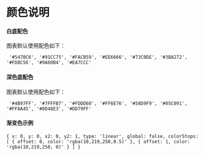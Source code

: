# 颜色说明

#### 白底配色
图表默认使用配色如下：

	 '#5470C6', '#91CC75', '#FACB59', '#EE6666', '#73C0DE', '#3BA272', '#FD8C56', '#9A60B4', '#EA7CCC'

#### 深色底配色
图表默认使用配色如下：

	 '#4B97FF', '#7FFFB7', '#FDDD60', '#FF6E76', '#58D9F9', '#05C091', '#FF8A45', '#8D48E3', '#DD79FF'
    
#### 渐变色示例
`{
	x: 0,
	y: 0,
	x2: 0,
	y2: 1,
	type: 'linear',
	global: false,
	colorStops: [
		{
			offset: 0,
			color: 'rgba(10,219,250,0.5)'
		},
		{
			offset: 1,
			color: 'rgba(10,219,250, 0)'
		}
	]
}`
 
